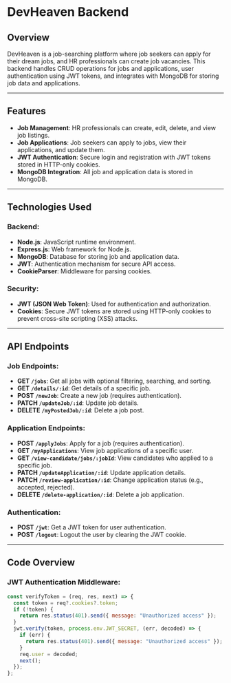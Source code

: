 # DevHeaven Backend

## Overview

DevHeaven is a job-searching platform where job seekers can apply for their dream jobs, and HR professionals can create job vacancies. This backend handles CRUD operations for jobs and applications, user authentication using JWT tokens, and integrates with MongoDB for storing job data and applications.

---

## Features

- **Job Management**: HR professionals can create, edit, delete, and view job listings.
- **Job Applications**: Job seekers can apply to jobs, view their applications, and update them.
- **JWT Authentication**: Secure login and registration with JWT tokens stored in HTTP-only cookies.
- **MongoDB Integration**: All job and application data is stored in MongoDB.

---

## Technologies Used

### Backend:
- **Node.js**: JavaScript runtime environment.
- **Express.js**: Web framework for Node.js.
- **MongoDB**: Database for storing job and application data.
- **JWT**: Authentication mechanism for secure API access.
- **CookieParser**: Middleware for parsing cookies.

### Security:
- **JWT (JSON Web Token)**: Used for authentication and authorization.
- **Cookies**: Secure JWT tokens are stored using HTTP-only cookies to prevent cross-site scripting (XSS) attacks.

---

## API Endpoints

### Job Endpoints:

- **GET `/jobs`**: Get all jobs with optional filtering, searching, and sorting.
- **GET `/details/:id`**: Get details of a specific job.
- **POST `/newJob`**: Create a new job (requires authentication).
- **PATCH `/updateJob/:id`**: Update job details.
- **DELETE `/myPostedJob/:id`**: Delete a job post.

### Application Endpoints:

- **POST `/applyJobs`**: Apply for a job (requires authentication).
- **GET `/myApplications`**: View job applications of a specific user.
- **GET `/view-candidate/jobs/:jobId`**: View candidates who applied to a specific job.
- **PATCH `/updateApplication/:id`**: Update application details.
- **PATCH `/review-application/:id`**: Change application status (e.g., accepted, rejected).
- **DELETE `/delete-application/:id`**: Delete a job application.

### Authentication:

- **POST `/jwt`**: Get a JWT token for user authentication.
- **POST `/logout`**: Logout the user by clearing the JWT cookie.

---

## Code Overview

### JWT Authentication Middleware:

```javascript
const verifyToken = (req, res, next) => {
  const token = req?.cookies?.token;
  if (!token) {
    return res.status(401).send({ message: "Unauthorized access" });
  }
  jwt.verify(token, process.env.JWT_SECRET, (err, decoded) => {
    if (err) {
      return res.status(401).send({ message: "Unauthorized access" });
    }
    req.user = decoded;
    next();
  });
};
